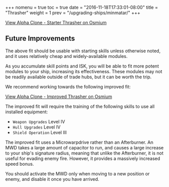 +++
nomenu = true
toc = true
date = "2016-11-18T17:33:01-08:00"
title = "Thrasher"
weight = 1
prev = "/upgrading-ships/minmatar/"
+++

<object type="image/svg+xml" data="https://o.smium.org/api/convert/118538/svg/118538-alpha-clone---starter-thrasher.svg?privatetoken=6337645336726601728"><a href="https://o.smium.org/loadout/private/118538/6337645336726601728">View Alpha Clone - Starter Thrasher on Osmium</a></object>

## Future Improvements

The above fit should be usable with starting skills unless otherwise noted,
and it uses relatively cheap and widely-available modules.  

As you accumulate skill points and ISK, you will be able to fit more potent
modules to your ship, increasing its effectiveness.  These modules may not be
readily available outside of trade hubs, but it can be worth the trip.

We recommend working towards the following improved fit:

<object type="image/svg+xml" data="https://o.smium.org/api/convert/118539/svg/118539-alpha-clone---improved-thrasher.svg?privatetoken=7790281401688915968"><a href="https://o.smium.org/loadout/private/118539/7790281401688915968">View Alpha Clone - Improved Thrasher on Osmium</a></object>

The improved fit will require the training of the following skills to use all installed equipment:

* `Weapon Upgrades` Level IV
* `Hull Upgrades` Level IV
* `Shield Operation` Level III

The improved fit uses a Microwarpdrive rather than an Afterburner.
An MWD takes a large amount of capacitor to run, 
and causes a large increase to your ship's signature radius,
meaning that unlike the Afterburner, it is not useful for evading enemy fire.
However, it provides a massively increased speed bonus.

You should activate the MWD only when moving to a new position or enemy,
and disable it once you have arrived.